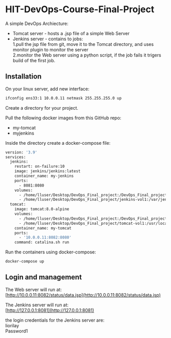 # HIT-DevOps-Course-Final-Project

A simple DevOps Archiecture:  
- Tomcat server - hosts a .jsp file of a simple Web Server
- Jenkins server - contains to jobs:  
1.pull the jsp file from git, move it to the Tomcat directory, and uses monitor plugin to monitor the server  
2.monitor the Web server using a python script, if the job fails it trigers build of the first job.

## Installation

On your linux server, add new interface:

```bash
ifconfig ens33:1 10.0.0.11 netmask 255.255.255.0 up
```

Create a directory for your project.  

Pull the following docker images from this GitHub repo:  
- my-tomcat
- myjenkins  


Inside the directory create a docker-compose file:

```bash
version: '3.9'
services:
  jenkins:
    restart: on-failure:10
    image: jenkins/jenkins:latest
    container_name: my-jenkins
    ports:
      - 8081:8080
    volumes:
      - /home/lluser/Desktop/DevOps_Final_project:/DevOps_Final_project
      - /home/lluser/Desktop/DevOps_Final_project/jenkins-vol1:/var/jenkins_home
  tomcat:
    image: tomcat:8.0-alpine
    volumes:
      - /home/lluser/Desktop/DevOps_Final_project:/DevOps_Final_project
      - /home/lluser/Desktop/DevOps_Final_project/tomcat-vol1:/usr/local/tomcat/webapps/status
    container_name: my-tomcat
    ports:
      - '10.0.0.11:8082:8080'
    command: catalina.sh run
```
Run the containers using docker-compose:

```bash
docker-compose up
```
## Login and management
The Web server will run at:  
[http://10.0.0.11:8082/status/data.jsp](http://10.0.0.11:8082/status/data.jsp)

The Jenkins server will run at:  
[http://127.0.0.1:8081](http://127.0.0.1:8081)  

the login credentials for the Jenkins server are:  
liorilay  
Password1